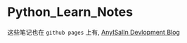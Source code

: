 # Python_Learn_Notes

这些笔记也在 `github pages` 上有, [AnyISalIn Devlopment Blog](https://anyisalin.github.io)
